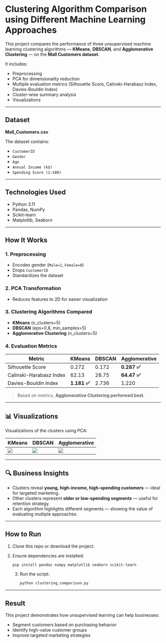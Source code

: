 # Clustering Algorithm Comparison using Different Machine Learning Approaches

This project compares the performance of three unsupervised machine learning clustering algorithms — **KMeans**, **DBSCAN**, and **Agglomerative Clustering** — on the **Mall Customers dataset**.

It includes:
- Preprocessing
- PCA for dimensionality reduction
- Multiple evaluation metrics (Silhouette Score, Calinski-Harabasz Index, Davies-Bouldin Index)
- Cluster-wise summary analysis
- Visualizations

---
## Dataset
**Mall_Customers.csv**

The dataset contains:
- `CustomerID`
- `Gender`
- `Age`
- `Annual Income (k$)`
- `Spending Score (1–100)`

---
## Technologies Used
- Python 3.11
- Pandas, NumPy
- Scikit-learn
- Matplotlib, Seaborn

---
## How It Works

### 1. **Preprocessing**
- Encodes gender (`Male=1`, `Female=0`)
- Drops `CustomerID`
- Standardizes the dataset

### 2. **PCA Transformation**
- Reduces features to 2D for easier visualization

### 3. **Clustering Algorithms Compared**
- **KMeans** (n_clusters=5)
- **DBSCAN** (eps=0.8, min_samples=5)
- **Agglomerative Clustering** (n_clusters=5)

### 4. **Evaluation Metrics**
| Metric                   | KMeans | DBSCAN | Agglomerative |
|--------------------------|--------|--------|---------------|
| Silhouette Score         | 0.272  | 0.172  | **0.287 ✅**   |
| Calinski-Harabasz Index  | 62.13  | 28.75  | **64.47 ✅**   |
| Davies-Bouldin Index     | **1.181 ✅** | 2.736  | 1.220    |

> Based on metrics, **Agglomerative Clustering performed best**.

---

## 📊 Visualizations

Visualizations of the clusters using PCA:

| KMeans | DBSCAN | Agglomerative |
|--------|--------|---------------|
| ![](outputs/kmeans_clusters.png) | ![](outputs/dbscan_clusters.png) | ![](outputs/agglomerative_clusters.png) |

---

## 🔍 Business Insights

- Clusters reveal **young, high-income, high-spending customers** — ideal for targeted marketing.
- Other clusters represent **older or low-spending segments** — useful for retention strategy.
- Each algorithm highlights different segments — showing the value of evaluating multiple approaches.

---

## How to Run

1. Clone this repo or download the project.  
2. Ensure dependencies are installed:

   ```bash
   pip install pandas numpy matplotlib seaborn scikit-learn
   ```

   3. Run the script:

      ```bash
      python clustering_comparison.py
      ```
---
##  Result

This project demonstrates how unsupervised learning can help businesses:

- Segment customers based on purchasing behavior  
- Identify high-value customer groups  
- Improve targeted marketing strategies  
